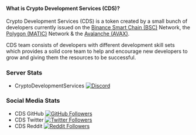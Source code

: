 #### What is Crypto Development Services (CDS)? 

Crypto Development Services (CDS) is a token created by a small bunch of developers currently issued on the [Binance Smart Chain (BSC)](https://cryptodevelopmentservices.github.io/CDS_MetaMask_Connector/) Network, the [Polygon (MATIC)](https://cryptodevelopmentservices.github.io/CDS_MetaMask_Connector_MATIC/) Network & the [Avalanche (AVAX)](https://cryptodevelopmentservices.github.io/CDS_MetaMask_Connector_AVAX/).

CDS team consists of developers with different development skill sets which provides a solid core team to help and encourage new developers to grow and giving them the resources to be successful.

### Server Stats
* CryptoDevelopmentServices [![Discord](https://img.shields.io/discord/820375466271178762)](https://discord.gg/xUZNT9Zzcp)

### Social Media Stats
* CDS GitHub [![GitHub Followers](https://img.shields.io/github/followers/CryptoDevelopmentServices?style=social)](https://github.com/CryptoDevelopmentServices)
* CDS Twitter [![Twitter Followers](https://img.shields.io/twitter/follow/CryptoDevelopm3?style=social)](https://twitter.com/CryptoDevelopm3)
* CDS Reddit [![Reddit Followers](https://img.shields.io/reddit/subreddit-subscribers/CryptoDevelopment_CDS?style=social)](https://www.reddit.com/r/CryptoDevelopment_CDS)
